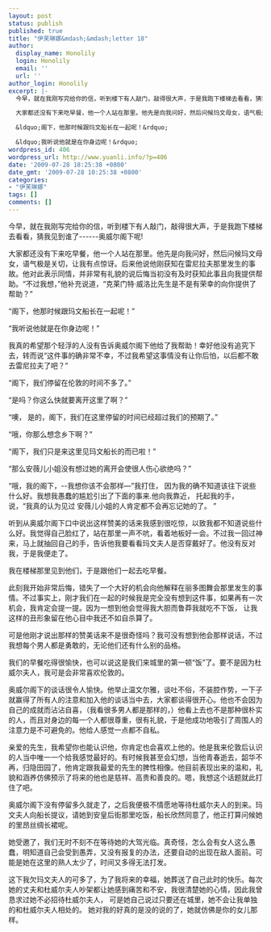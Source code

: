 ```yaml
---
layout: post
status: publish
published: true
title: "伊芙琳娜&mdash;&mdash;letter 18"
author:
  display_name: Honolily
  login: Honolily
  email: ''
  url: ''
author_login: Honolily
excerpt: |-
  今早，就在我刚写完给你的信，听到楼下有人敲门，敲得很大声，于是我跑下楼梯去看看，猜我见到谁了------奥威尔阁下呢!

  大家都还没有下来吃早餐，他一个人站在那里。他先是向我问好，然后问候玛文母女，语气极是关切，让我有点惊讶。后来他说他刚获知在雷尼拉夫那里发生的事故。他对此表示同情，并非常有礼貌的说后悔当初没有及时获知此事且向我提供帮助。&ldquo;不过我想，&rdquo;他补充说道，&ldquo;克莱门特&middot;威洛比先生是不是有荣幸的向你提供了帮助？&rdquo;

  &ldquo;阁下，他那时候跟玛文船长在一起呢！&rdquo;

  &ldquo;我听说他就是在你身边呢！&rdquo;
wordpress_id: 406
wordpress_url: http://www.yuanli.info/?p=406
date: '2009-07-28 18:25:38 +0800'
date_gmt: '2009-07-28 10:25:38 +0800'
categories:
- "伊芙琳娜"
tags: []
comments: []
---
```

<p>今早，就在我刚写完给你的信，听到楼下有人敲门，敲得很大声，于是我跑下楼梯去看看，猜我见到谁了------奥威尔阁下呢!</p>
<p>大家都还没有下来吃早餐，他一个人站在那里。他先是向我问好，然后问候玛文母女，语气极是关切，让我有点惊讶。后来他说他刚获知在雷尼拉夫那里发生的事故。他对此表示同情，并非常有礼貌的说后悔当初没有及时获知此事且向我提供帮助。&ldquo;不过我想，&rdquo;他补充说道，&ldquo;克莱门特&middot;威洛比先生是不是有荣幸的向你提供了帮助？&rdquo;</p>
<p>&ldquo;阁下，他那时候跟玛文船长在一起呢！&rdquo;</p>
<p>&ldquo;我听说他就是在你身边呢！&rdquo;<a id="more"></a><a id="more-406"></a></p>
<p>我真的希望那个轻浮的人没有告诉奥威尔阁下他给了我帮助！幸好他没有追究下去，转而说&ldquo;这件事的确非常不幸，不过我希望这事情没有让你后怕，以后都不敢去雷尼拉夫了吧？&rdquo;</p>
<p>&ldquo;阁下，我们停留在伦敦的时间不多了。&rdquo;</p>
<p>&ldquo;是吗？你这么快就要离开这里了啊？&rdquo;</p>
<p>&ldquo;噢， 是的，阁下，我们在这里停留的时间已经超过我们的预期了。&rdquo;</p>
<p>&ldquo;哦，你那么想念乡下啊？&rdquo;</p>
<p>&ldquo;阁下，我们只是来这里见玛文船长的而已啦！&rdquo;</p>
<p>&ldquo;那么安薇儿小姐没有想过她的离开会使很人伤心欲绝吗？&rdquo;</p>
<p>&ldquo;哦，我的阁下，--我想你该不会那样&mdash;&rdquo;我打住， 因为我的确不知道该往下说些什么好。我想我愚蠢的尴尬引出了下面的事来.他向我靠近， 托起我的手，说，&ldquo;我真的认为见过 安薇儿小姐的人肯定都不会再忘记她的了。 &rdquo;</p>
<p>听到从奥威尔阁下口中说出这样赞美的话来我感到很吃惊，以致我都不知道说些什么好。我觉得自己脸红了，站在那里一声不吭，看着地板好一会。不过我一回过神来，马上就抽回自己的手，告诉他我要看看玛文夫人是否穿戴好了。他没有反对我，于是我便走了。</p>
<p>我在楼梯那里见到他们，于是跟他们一起去吃早餐。</p>
<p>此刻我开始非常后悔，错失了一个大好的机会向他解释在丽多图舞会那里发生的事情。不过事实上，刚才我们在一起的时候我是完全没有想到这件事，如果再有一次机会，我肯定会提一提。因为一想到他会觉得我大胆而鲁莽我就吃不下饭， 让我这样的丑形象留在他心目中我还不如自杀算了。</p>
<p>可是他刚才说出那样的赞美话来不是很奇怪吗？我可没有想到他会那样说话，不过我想每个男人都是勇敢的，无论他们还有什么别的品格。</p>
<p>我们的早餐吃得很愉快，也可以说这是我们来城里的第一顿&ldquo;饭&rdquo;了。要不是因为杜威尔夫人，我可是会非常喜欢伦敦的。</p>
<p>奥威尔阁下的谈话很令人愉快。他举止温文尔雅，谈吐不俗，不装腔作势，一下子就赢得了所有人的注意和加入他的谈话当中去，大家都谈得很开心。他也不会因为自己的成就而沾沾自喜，（我看很多男人都是那样的，）他看上去也不是那种很朴实的人，而且对身边的每一个人都很尊重，很有礼貌，于是他成功地吸引了周围人的注意力是不可避免的。他给人感觉一点都不自私。</p>
<p>亲爱的先生，我希望你也能认识他，你肯定也会喜欢上他的。他是我来伦敦后认识的人当中唯一一个给我感觉最好的。有时候我甚至会幻想，当他青春逝去，韶华不再，归隐田园了，他肯定跟我最爱的先生的脾性相像。他目前表现出来的温和，礼貌和涵养仿佛预示了将来的他也是慈祥、高贵和善良的。嗯，我想这个话题就此打住了吧。</p>
<p>奥威尔阁下没有停留多久就走了，之后我便极不情愿地等待杜威尔夫人的到来。玛文夫人向船长提议，请她到安皇后街那里吃饭，船长欣然同意了，他正打算问候她的里昂丝绸长裙呢。</p>
<p>她受邀了，我们无时不刻不在等待她的大驾光临。真奇怪，怎么会有女人这么愚蠢，明知道自己会受到愚弄，又没有报复的办法，还要自动的出现在敌人面前。可能是她在这里的熟人太少了，时间又多得无法打发。</p>
<p>这下我欠玛文夫人的可多了，为了我将来的幸福，她葬送了自己此时的快乐。每次她的丈夫和杜威尔夫人吵架都让她感到痛苦和不安，我很清楚她的心情，因此我曾恳求过她不必招待杜威尔夫人， 可是她自己说过只要还在城里，她不会让我单独的和杜威尔夫人相处的。 她对我的好真的是没的说的了，她就仿佛是你的女儿那样。</p>
